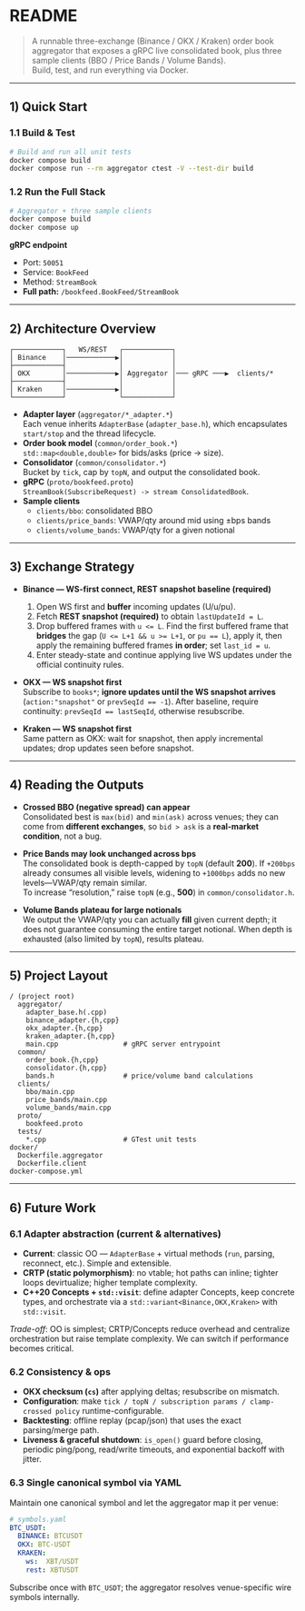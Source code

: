 # README

> A runnable three-exchange (Binance / OKX / Kraken) order book aggregator that exposes a gRPC live consolidated book, plus three sample clients (BBO / Price Bands / Volume Bands).  
> Build, test, and run everything via Docker.

---

## 1) Quick Start

### 1.1 Build & Test

```bash
# Build and run all unit tests
docker compose build
docker compose run --rm aggregator ctest -V --test-dir build
```

### 1.2 Run the Full Stack

```bash
# Aggregator + three sample clients
docker compose build
docker compose up
```

**gRPC endpoint**

- Port: `50051`  
- Service: `BookFeed`  
- Method: `StreamBook`  
- **Full path:** `/bookfeed.BookFeed/StreamBook`

---

## 2) Architecture Overview

```
┌────────────┐   WS/REST   ┌────────────┐
│ Binance    │────────────▶│            │
├────────────┤             │            │
│ OKX        │────────────▶│ Aggregator │─── gRPC ───▶  clients/*
├────────────┤             │            │
│ Kraken     │────────────▶│            │
└────────────┘             └────────────┘
```

- **Adapter layer** (`aggregator/*_adapter.*`)  
  Each venue inherits `AdapterBase` (`adapter_base.h`), which encapsulates `start/stop` and the thread lifecycle.
- **Order book model** (`common/order_book.*`)  
  `std::map<double,double>` for bids/asks (price → size).
- **Consolidator** (`common/consolidator.*`)  
  Bucket by `tick`, cap by `topN`, and output the consolidated book.
- **gRPC** (`proto/bookfeed.proto`)  
  `StreamBook(SubscribeRequest) -> stream ConsolidatedBook`.
- **Sample clients**  
  - `clients/bbo`: consolidated BBO  
  - `clients/price_bands`: VWAP/qty around mid using ±bps bands  
  - `clients/volume_bands`: VWAP/qty for a given notional

---

## 3) Exchange Strategy

- **Binance — WS-first connect, REST snapshot baseline (required)**  
  1) Open WS first and **buffer** incoming updates (U/u/pu).  
  2) Fetch **REST snapshot (required)** to obtain `lastUpdateId = L`.  
  3) Drop buffered frames with `u <= L`. Find the first buffered frame that **bridges** the gap (`U <= L+1 && u >= L+1`, or `pu == L`), apply it, then apply the remaining buffered frames **in order**; set `last_id = u`.  
  4) Enter steady-state and continue applying live WS updates under the official continuity rules.

- **OKX — WS snapshot first**  
  Subscribe to `books*`; **ignore updates until the WS snapshot arrives** (`action:"snapshot"` or `prevSeqId == -1`). After baseline, require continuity: `prevSeqId == lastSeqId`, otherwise resubscribe.

- **Kraken — WS snapshot first**  
  Same pattern as OKX: wait for snapshot, then apply incremental updates; drop updates seen before snapshot.

---

## 4) Reading the Outputs

- **Crossed BBO (negative spread) can appear**  
  Consolidated best is `max(bid)` and `min(ask)` across venues; they can come from **different exchanges**, so `bid > ask` is a **real-market condition**, not a bug.

- **Price Bands may look unchanged across bps**  
  The consolidated book is depth-capped by `topN` (default **200**). If `+200bps` already consumes all visible levels, widening to `+1000bps` adds no new levels—VWAP/qty remain similar.  
  To increase “resolution,” raise `topN` (e.g., **500**) in `common/consolidator.h`.

- **Volume Bands plateau for large notionals**  
  We output the VWAP/qty you can actually **fill** given current depth; it does not guarantee consuming the entire target notional. When depth is exhausted (also limited by `topN`), results plateau.

---

## 5) Project Layout

```
/ (project root)
  aggregator/
    adapter_base.h(.cpp)
    binance_adapter.{h,cpp}
    okx_adapter.{h,cpp}
    kraken_adapter.{h,cpp}
    main.cpp                # gRPC server entrypoint
  common/
    order_book.{h,cpp}
    consolidator.{h,cpp}
    bands.h                 # price/volume band calculations
  clients/
    bbo/main.cpp
    price_bands/main.cpp
    volume_bands/main.cpp
  proto/
    bookfeed.proto
  tests/
    *.cpp                   # GTest unit tests
docker/
  Dockerfile.aggregator
  Dockerfile.client
docker-compose.yml
```

---

## 6) Future Work

### 6.1 Adapter abstraction (current & alternatives)
- **Current**: classic OO — `AdapterBase` + virtual methods (`run`, parsing, reconnect, etc.). Simple and extensible.  
- **CRTP (static polymorphism)**: no vtable; hot paths can inline; tighter loops devirtualize; higher template complexity.  
- **C++20 Concepts + `std::visit`**: define adapter Concepts, keep concrete types, and orchestrate via a `std::variant<Binance,OKX,Kraken>` with `std::visit`.

*Trade-off*: OO is simplest; CRTP/Concepts reduce overhead and centralize orchestration but raise template complexity. We can switch if performance becomes critical.

### 6.2 Consistency & ops
- **OKX checksum (`cs`)** after applying deltas; resubscribe on mismatch.  
- **Configuration**: make `tick / topN / subscription params / clamp-crossed policy` runtime-configurable.  
- **Backtesting**: offline replay (pcap/json) that uses the exact parsing/merge path.  
- **Liveness & graceful shutdown**: `is_open()` guard before closing, periodic ping/pong, read/write timeouts, and exponential backoff with jitter.

### 6.3 Single canonical symbol via YAML
Maintain one canonical symbol and let the aggregator map it per venue:

```yaml
# symbols.yaml
BTC_USDT:
  BINANCE: BTCUSDT
  OKX: BTC-USDT
  KRAKEN:
    ws:  XBT/USDT
    rest: XBTUSDT
```

Subscribe once with `BTC_USDT`; the aggregator resolves venue-specific wire symbols internally.
